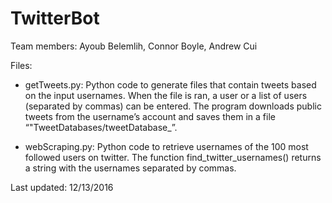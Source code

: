 # TwitterBot
Team members: Ayoub Belemlih, Connor Boyle, Andrew Cui

Files:


* getTweets.py: Python code to generate files that contain tweets based on the input usernames. When the file is ran, a user or a list of users (separated by commas) can be entered. The program downloads public tweets from the username’s account and saves them in a file “"TweetDatabases/tweetDatabase_”.

* webScraping.py: Python code to retrieve usernames of the 100 most followed users on twitter. The function find_twitter_usernames() returns a string with the usernames separated by commas.


Last updated: 12/13/2016
